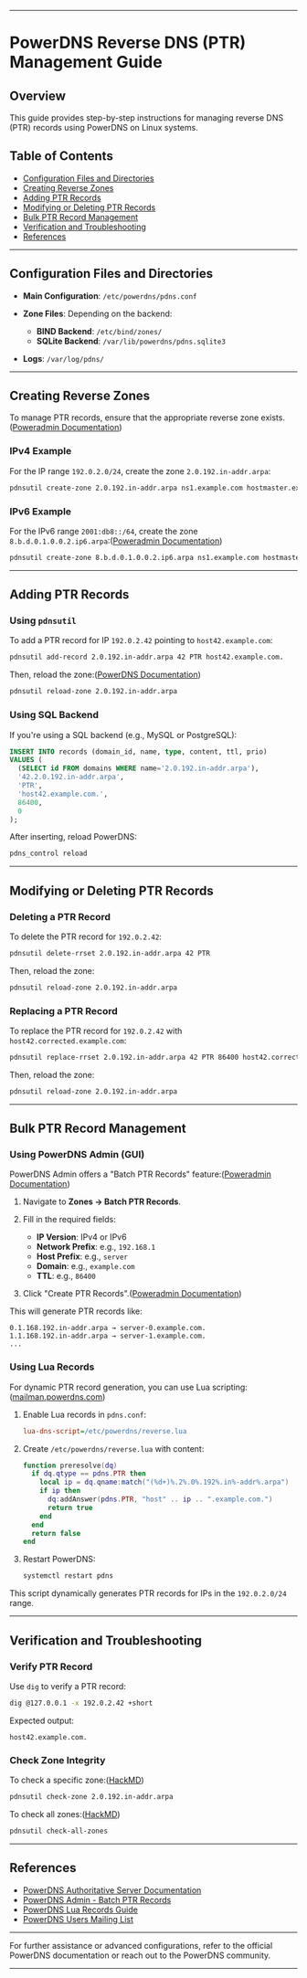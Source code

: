 
---

# PowerDNS Reverse DNS (PTR) Management Guide

## Overview

This guide provides step-by-step instructions for managing reverse DNS (PTR) records using PowerDNS on Linux systems.

## Table of Contents

* [Configuration Files and Directories](#configuration-files-and-directories)
* [Creating Reverse Zones](#creating-reverse-zones)
* [Adding PTR Records](#adding-ptr-records)
* [Modifying or Deleting PTR Records](#modifying-or-deleting-ptr-records)
* [Bulk PTR Record Management](#bulk-ptr-record-management)
* [Verification and Troubleshooting](#verification-and-troubleshooting)
* [References](#references)

---

## Configuration Files and Directories

* **Main Configuration**: `/etc/powerdns/pdns.conf`
* **Zone Files**: Depending on the backend:

  * **BIND Backend**: `/etc/bind/zones/`
  * **SQLite Backend**: `/var/lib/powerdns/pdns.sqlite3`
* **Logs**: `/var/log/pdns/`

---

## Creating Reverse Zones

To manage PTR records, ensure that the appropriate reverse zone exists.([Poweradmin Documentation][1])

### IPv4 Example

For the IP range `192.0.2.0/24`, create the zone `2.0.192.in-addr.arpa`:

```bash
pdnsutil create-zone 2.0.192.in-addr.arpa ns1.example.com hostmaster.example.com
```



### IPv6 Example

For the IPv6 range `2001:db8::/64`, create the zone `8.b.d.0.1.0.0.2.ip6.arpa`:([Poweradmin Documentation][1])

```bash
pdnsutil create-zone 8.b.d.0.1.0.0.2.ip6.arpa ns1.example.com hostmaster.example.com
```



---

## Adding PTR Records

### Using `pdnsutil`

To add a PTR record for IP `192.0.2.42` pointing to `host42.example.com`:

```bash
pdnsutil add-record 2.0.192.in-addr.arpa 42 PTR host42.example.com.
```



Then, reload the zone:([PowerDNS Documentation][2])

```bash
pdnsutil reload-zone 2.0.192.in-addr.arpa
```



### Using SQL Backend

If you're using a SQL backend (e.g., MySQL or PostgreSQL):

```sql
INSERT INTO records (domain_id, name, type, content, ttl, prio)
VALUES (
  (SELECT id FROM domains WHERE name='2.0.192.in-addr.arpa'),
  '42.2.0.192.in-addr.arpa',
  'PTR',
  'host42.example.com.',
  86400,
  0
);
```



After inserting, reload PowerDNS:

```bash
pdns_control reload
```



---

## Modifying or Deleting PTR Records

### Deleting a PTR Record

To delete the PTR record for `192.0.2.42`:

```bash
pdnsutil delete-rrset 2.0.192.in-addr.arpa 42 PTR
```



Then, reload the zone:

```bash
pdnsutil reload-zone 2.0.192.in-addr.arpa
```



### Replacing a PTR Record

To replace the PTR record for `192.0.2.42` with `host42.corrected.example.com`:

```bash
pdnsutil replace-rrset 2.0.192.in-addr.arpa 42 PTR 86400 host42.corrected.example.com.
```



Then, reload the zone:

```bash
pdnsutil reload-zone 2.0.192.in-addr.arpa
```



---

## Bulk PTR Record Management

### Using PowerDNS Admin (GUI)

PowerDNS Admin offers a "Batch PTR Records" feature:([Poweradmin Documentation][1])

1. Navigate to **Zones → Batch PTR Records**.
2. Fill in the required fields:

   * **IP Version**: IPv4 or IPv6
   * **Network Prefix**: e.g., `192.168.1`
   * **Host Prefix**: e.g., `server`
   * **Domain**: e.g., `example.com`
   * **TTL**: e.g., `86400`
3. Click "Create PTR Records".([Poweradmin Documentation][1])

This will generate PTR records like:

```plaintext
0.1.168.192.in-addr.arpa → server-0.example.com.
1.1.168.192.in-addr.arpa → server-1.example.com.
...
```



### Using Lua Records

For dynamic PTR record generation, you can use Lua scripting:([mailman.powerdns.com][3])

1. Enable Lua records in `pdns.conf`:

   ```ini
   lua-dns-script=/etc/powerdns/reverse.lua
   ```



2. Create `/etc/powerdns/reverse.lua` with content:

   ```lua
   function preresolve(dq)
     if dq.qtype == pdns.PTR then
       local ip = dq.qname:match("(%d+)%.2%.0%.192%.in%-addr%.arpa")
       if ip then
         dq:addAnswer(pdns.PTR, "host" .. ip .. ".example.com.")
         return true
       end
     end
     return false
   end
   ```



3. Restart PowerDNS:

   ```bash
   systemctl restart pdns
   ```



This script dynamically generates PTR records for IPs in the `192.0.2.0/24` range.

---

## Verification and Troubleshooting

### Verify PTR Record

Use `dig` to verify a PTR record:

```bash
dig @127.0.0.1 -x 192.0.2.42 +short
```



Expected output:

```plaintext
host42.example.com.
```



### Check Zone Integrity

To check a specific zone:([HackMD][4])

```bash
pdnsutil check-zone 2.0.192.in-addr.arpa
```



To check all zones:([HackMD][4])

```bash
pdnsutil check-all-zones
```



---

## References

* [PowerDNS Authoritative Server Documentation](https://doc.powerdns.com/authoritative/)
* [PowerDNS Admin - Batch PTR Records](https://docs.poweradmin.org/user-guide/reverse-dns/)
* [PowerDNS Lua Records Guide](https://doc.powerdns.com/authoritative/lua-records/functions.html)
* [PowerDNS Users Mailing List](https://mailman.powerdns.com/mailman/listinfo/pdns-users)

---

For further assistance or advanced configurations, refer to the official PowerDNS documentation or reach out to the PowerDNS community.

---

[1]: https://docs.poweradmin.org/user-guide/reverse-dns/?utm_source=chatgpt.com "Reverse DNS (PTR Records) Guide - Poweradmin Documentation"
[2]: https://doc.powerdns.com/authoritative/upgrading.html?utm_source=chatgpt.com "Upgrade Notes — PowerDNS Authoritative Server documentation"
[3]: https://mailman.powerdns.com/pipermail/pdns-users/2022-June/027727.html?utm_source=chatgpt.com "[Pdns-users] Generating PTR Records for IPv4 and IPv6 Addresses ..."
[4]: https://hackmd.io/%40haquenafeem/Sy20t2W6d?utm_source=chatgpt.com "PowerDNS R&D - HackMD"
